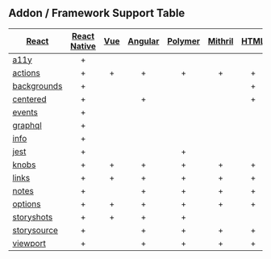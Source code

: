 ## Addon / Framework Support Table

|[React](app/react)|[React Native](app/react-native)|[Vue](app/vue)|[Angular](app/angular)| [Polymer](app/polymer)| [Mithril](app/mithril)| [HTML](app/html)| [Marko](app/marko)|
| ----------- |:-------:|:-------:|:-------:|:-------:|:-------:|:-------:|:-------:|
|[a11y](addons/a11y)              |+| | | | | |+| |
|[actions](addons/actions)        |+|+|+|+|+|+|+|+|
|[backgrounds](addons/backgrounds)  |+| | | | |+|+| |
|[centered](addons/centered)      |+| |+| | |+|+| |
|[events](addons/events)          |+| | | | | |+| |
|[graphql](addons/graphql)        |+| | | | | | | |
|[info](addons/info)              |+| | | | | | | |
|[jest](addons/jest)              |+| | |+| | |+| |
|[knobs](addons/knobs)            |+|+|+|+|+|+|+|+|
|[links](addons/links)            |+|+|+|+|+|+|+| |
|[notes](addons/notes)            |+| |+|+|+|+|+| |
|[options](addons/options)        |+|+|+|+|+|+|+| |
|[storyshots](addons/storyshots)  |+|+|+|+| | |+| |
|[storysource](addons/storysource)|+| |+|+|+|+|+|+|
|[viewport](addons/viewport)      |+| |+|+|+|+|+| |
